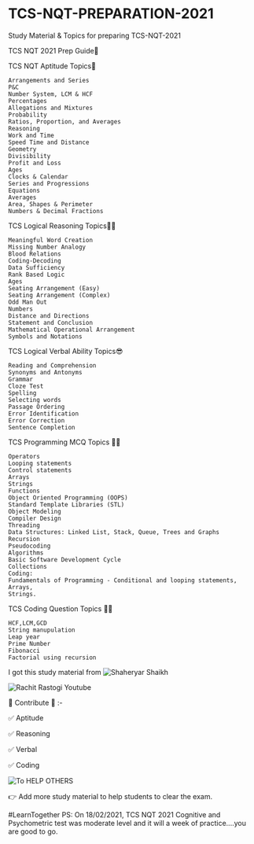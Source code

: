 # TCS-NQT-PREPARATION-2021
Study Material & Topics for preparing TCS-NQT-2021

TCS NQT 2021 Prep Guide🎉

TCS NQT Aptitude Topics🚀

    Arrangements and Series
    P&C
    Number System, LCM & HCF
    Percentages
    Allegations and Mixtures
    Probability
    Ratios, Proportion, and Averages
    Reasoning
    Work and Time
    Speed Time and Distance
    Geometry
    Divisibility
    Profit and Loss
    Ages
    Clocks & Calendar
    Series and Progressions
    Equations
    Averages
    Area, Shapes & Perimeter
    Numbers & Decimal Fractions

TCS Logical Reasoning Topics🤦‍♂️

    Meaningful Word Creation
    Missing Number Analogy
    Blood Relations
    Coding-Decoding
    Data Sufficiency
    Rank Based Logic
    Ages
    Seating Arrangement (Easy)
    Seating Arrangement (Complex)
    Odd Man Out
    Numbers
    Distance and Directions
    Statement and Conclusion
    Mathematical Operational Arrangement
    Symbols and Notations

TCS Logical Verbal Ability Topics😎

    Reading and Comprehension
    Synonyms and Antonyms
    Grammar
    Cloze Test
    Spelling
    Selecting words
    Passage Ordering
    Error Identification
    Error Correction
    Sentence Completion

TCS Programming MCQ Topics 👨‍💻

    Operators
    Looping statements
    Control statements
    Arrays
    Strings
    Functions
    Object Oriented Programming (OOPS)
    Standard Template Libraries (STL)
    Object Modeling
    Compiler Design
    Threading
    Data Structures: Linked List, Stack, Queue, Trees and Graphs
    Recursion
    Pseudocoding
    Algorithms
    Basic Software Development Cycle
    Collections
    Coding:
    Fundamentals of Programming - Conditional and looping statements, Arrays,
    Strings.

TCS Coding Question Topics 👨‍💻

    HCF,LCM,GCD
    String manupulation
    Leap year
    Prime Number
    Fibonacci
    Factorial using recursion

I got this study material from 
![Shaheryar Shaikh](https://github.com/shaheryarshaikh1011) 

![Rachit Rastogi Youtube](https://www.youtube.com/channel/UCky03MonS3REdCXCvOfua2g)

🌻 Contribute 🌻 :-

✅ Aptitude

✅ Reasoning

✅ Verbal 

✅ Coding

![To HELP OTHERS](https://twitter.com/i/status/1357261161863946240)

👉 Add more study material to help students to clear the exam. 

#LearnTogether
PS: On 18/02/2021, TCS NQT 2021 Cognitive and Psychometric test was moderate level and it will a week of practice....you are good to go.
